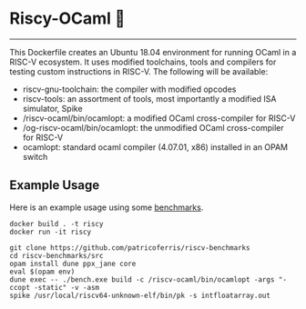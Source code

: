 # Riscy-OCaml 🐫
-----

This Dockerfile creates an Ubuntu 18.04 environment for running OCaml in a RISC-V ecosystem. It uses modified toolchains, tools and compilers for testing custom instructions in RISC-V. The following will be available: 

- riscv-gnu-toolchain: the compiler with modified opcodes
- riscv-tools: an assortment of tools, most importantly a modified ISA simulator, Spike
- /riscv-ocaml/bin/ocamlopt: a modified OCaml cross-compiler for RISC-V
- /og-riscv-ocaml/bin/ocamlopt: the unmodified OCaml cross-compiler for RISC-V
- ocamlopt: standard ocaml compiler (4.07.01, x86) installed in an OPAM switch 

Example Usage
---- 

Here is an example usage using some [benchmarks](https://github.com/patricoferris/riscv-benchmarks).

```
docker build . -t riscy
docker run -it riscy

git clone https://github.com/patricoferris/riscv-benchmarks
cd riscv-benchmarks/src
opam install dune ppx_jane core
eval $(opam env)
dune exec -- ./bench.exe build -c /riscv-ocaml/bin/ocamlopt -args "-ccopt -static" -v -asm
spike /usr/local/riscv64-unknown-elf/bin/pk -s intfloatarray.out
``` 

